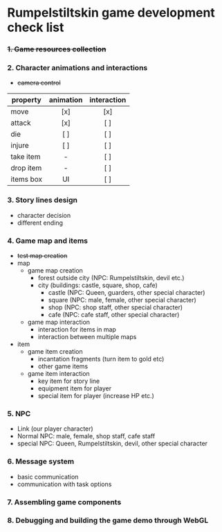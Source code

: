 # Rumpelstiltskin game development check list

### ~~1. Game resources collection~~

### 2. Character animations and interactions
  - ~~camera control~~

|property|animation|interaction|
|----------|:----------:|:----------:|
|move|[x]|[x]|
|attack|[x]|[ ]|
|die|[ ]|[ ]|
|injure|[ ]|[ ]|
|take item|-|[ ]|
|drop item|-|[ ]|
|items box|UI|[ ]|

### 3. Story lines design
  - character decision
  - different ending

### 4. Game map and items
  - ~~test map creation~~
  - map
    - game map creation
      - forest outside city (NPC: Rumpelstiltskin, devil etc.)
      - city (buildings: castle, square, shop, cafe)
        - castle (NPC: Queen, guarders, other special character)
        - square (NPC: male, female, other special character)
        - shop (NPC: shop staff, other special character)
        - cafe (NPC: cafe staff, other special character)
    - game map interaction
        - interaction for items in map
        - interaction between multiple maps
  - item
    - game item creation
      - incantation fragments (turn item to gold etc)
      - other game items
    - game item interaction
      - key item for story line
      - equipment item for player
      - special item for player (increase HP etc.)

### 5. NPC
  - Link (our player character)
  - Normal NPC: male, female, shop staff, cafe staff
  - special NPC: Queen, Rumpelstiltskin, devil, other special character

### 6. Message system
  - basic communication
  - communication with task options

### 7. Assembling game components

### 8. Debugging and building the game demo through WebGL

